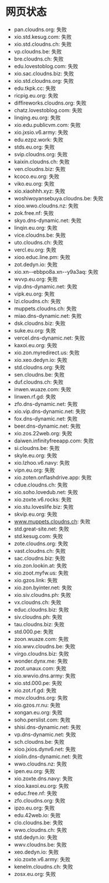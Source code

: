 # 网页状态
- pan.cloudns.org: 失败
- xio.std.kesug.com: 失败
- xio.std.cloudns.ch: 失败
- vp.cloudns.be: 失败
- bre.cloudns.ch: 失败
- edu.lovestoblog.com: 失败
- xio.sac.cloudns.biz: 失败
- xio.std.cloudns.org: 失败
- edu.tkpk.cc: 失败
- ricpig.eu.org: 失败
- diffireworks.cloudns.org: 失败
- chatz.lovestoblog.com: 失败
- linqing.eu.org: 失败
- xio.edu.publicvm.com: 失败
- xio.jxsio.v6.army: 失败
- edu.ezpz.work: 失败
- stds.eu.org: 失败
- svip.cloudns.org: 失败
- kaixin.cloudns.ch: 失败
- ven.cloudns.biz: 失败
- kcoco.eu.org: 失败
- viko.eu.org: 失败
- xio.xiaohhh.xyz: 失败
- woshiwoyansebuya.cloudns.be: 失败
- xioo.wwo.cloudns.nz: 失败
- zok.free.nf: 失败
- skyo.dns-dynamic.net: 失败
- linqin.eu.org: 失败
- vice.cloudns.be: 失败
- uto.cloudns.ch: 失败
- vercl.eu.org: 失败
- xioo.educ.line.pm: 失败
- zot.dedyn.io: 失败
- xio.xn--ebbpo8a.xn--y9a3aq: 失败
- wvvp.eu.org: 失败
- vip.dns-dynamic.net: 失败
- vipk.eu.org: 失败
- lzi.cloudns.ch: 失败
- muppets.cloudns.ch: 失败
- miao.dns-dynamic.net: 失败
- dsk.cloudns.biz: 失败
- suke.eu.org: 失败
- vercel.dns-dynamic.net: 失败
- kaxoi.eu.org: 失败
- xio.zon.myredirect.us: 失败
- xio.xeo.dedyn.io: 失败
- std.cloudns.org: 失败
- sen.cloudns.be: 失败
- duf.cloudns.ch: 失败
- inwen.wuaze.com: 失败
- linwen.rf.gd: 失败
- zfo.dns-dynamic.net: 失败
- xio.vip.dns-dynamic.net: 失败
- fox.dns-dynamic.net: 失败
- beer.dns-dynamic.net: 失败
- xio.zos.22web.org: 失败
- daiwen.infinityfreeapp.com: 失败
- si.cloudns.be: 失败
- skyle.eu.org: 失败
- xio.lzhoo.v6.navy: 失败
- vipn.eu.org: 失败
- xio.zoten.onflashdrive.app: 失败
- cdue.cloudns.ch: 失败
- xio.soho.lovedub.net: 失败
- xio.zoxte.v6.rocks: 失败
- xio.stu.loveslife.biz: 失败
- skvip.eu.org: 失败
- www.muppets.cloudns.ch: 失败
- std.great-site.net: 失败
- std.kesug.com: 失败
- zote.cloudns.org: 失败
- vast.cloudns.ch: 失败
- sac.cloudns.biz: 失败
- xio.zon.lookin.at: 失败
- xio.zoot.myfw.us: 失败
- xio.gzos.link: 失败
- xio.zon.byinter.net: 失败
- xio.siv.cloudns.ph: 失败
- vx.cloudns.ch: 失败
- educ.cloudns.biz: 失败
- siv.cloudns.ph: 失败
- tau.cloudns.biz: 失败
- std.000.pe: 失败
- zoon.wuaze.com: 失败
- xio.wwv.cloudns.be: 失败
- virgo.cloudns.biz: 失败
- wonder.dynx.me: 失败
- zoot.unaux.com: 失败
- xio.wwvio.dns.army: 失败
- xio.std.000.pe: 失败
- xio.zot.rf.gd: 失败
- mov.cloudns.org: 失败
- xio.gzos.rr.nu: 失败
- xongan.eu.org: 失败
- soho.perslist.com: 失败
- shisi.dns-dynamic.net: 失败
- vp.dns-dynamic.net: 失败
- sch.cloudns.be: 失败
- xioo.jxios.dynv6.net: 失败
- xiolin.dns-dynamic.net: 失败
- wwo.cloudns.nz: 失败
- ipen.eu.org: 失败
- xio.zoxte.dns.navy: 失败
- xioo.kaxoi.eu.org: 失败
- educ.free.nf: 失败
- zfo.cloudns.org: 失败
- ipzo.eu.org: 失败
- edu.42web.io: 失败
- clo.cloudns.be: 失败
- wwo.cloudns.ch: 失败
- std.dedyn.io: 失败
- wwv.cloudns.be: 失败
- xeo.dedyn.io: 失败
- xio.zoxte.v6.army: 失败
- kenelm.cloudns.ch: 失败
- zosx.eu.org: 失败
